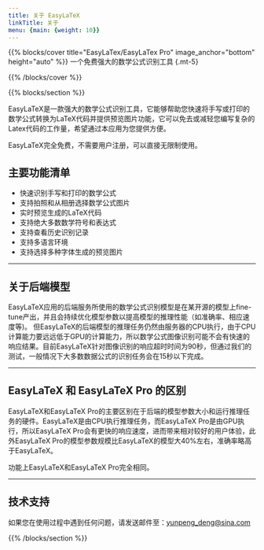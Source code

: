 ```yaml
---
title: 关于 EasyLaTeX
linkTitle: 关于
menu: {main: {weight: 10}}
---
```


{{% blocks/cover title="EasyLaTex/EasyLaTex Pro" image_anchor="bottom" height="auto" %}}
一个免费强大的数学公式识别工具
{.mt-5}

{{% /blocks/cover %}}

{{% blocks/section %}}


EasyLaTeX是一款强大的数学公式识别工具，它能够帮助您快速将手写或打印的数学公式转换为LaTeX代码并提供预览图片功能，它可以免去或减轻您编写复杂的Latex代码的工作量，希望通过本应用为您提供方便。  

EasyLaTeX完全免费，不需要用户注册，可以直接无限制使用。  

## 主要功能清单

- 快速识别手写和打印的数学公式
- 支持拍照和从相册选择数学公式图片
- 实时预览生成的LaTeX代码
- 支持绝大多数数学符号和表达式
- 支持查看历史识别记录
- 支持多语言环境
- 支持选择多种字体生成的预览图片
** **

## 关于后端模型

EasyLaTeX应用的后端服务所使用的数学公式识别模型是在某开源的模型上fine-tune产出，并且会持续优化模型参数以提高模型的推理性能（如准确率、相应速度等)。 但EasyLaTeX的后端模型的推理任务仍然由服务器的CPU执行，由于CPU计算能力要远远低于GPU的计算能力，所以数学公式图像识别可能不会有快速的响应结果。目前EasyLaTeX针对图像识别的响应超时时间为90秒，但通过我们的测试，一般情况下大多数数据公式的识别任务会在15秒以下完成。
** **

## EasyLaTeX 和 EasyLaTeX Pro 的区别

EasyLaTeX和EasyLaTeX Pro的主要区别在于后端的模型参数大小和运行推理任务的硬件。EasyLaTeX是由CPU执行推理任务，而EasyLaTeX Pro是由GPU执行，所以EasyLaTeX Pro会有更快的响应速度，进而带来相对较好的用户体验，此外EasyLaTeX Pro的模型参数规模比EasyLaTeX的模型大40%左右，准确率略高于EasyLaTeX。  

功能上EasyLaTeX和EasyLaTeX Pro完全相同。
** **

## 技术支持

如果您在使用过程中遇到任何问题，请发送邮件至：yunpeng_deng@sina.com

{{% /blocks/section %}}
